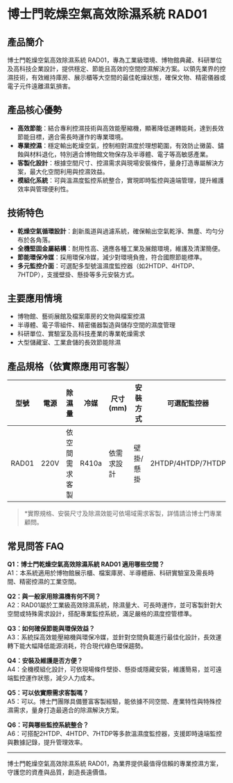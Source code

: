 # 博士門乾燥空氣高效除濕系統 RAD01

## 產品簡介
博士門乾燥空氣高效除濕系統 RAD01，專為工業級環境、博物館典藏、科研單位及高科技企業設計，提供穩定、節能且高效的空間控濕解決方案。以領先業界的控濕技術，有效維持庫房、展示櫃等大空間的最佳乾燥狀態，確保文物、精密儀器或電子元件遠離濕氣損害。

## 產品核心優勢

- **高效節能**：結合專利控濕技術與高效能壓縮機，顯著降低運轉能耗，達到長效節能目標，適合需長時運作的專業環境。
- **專業控濕**：穩定輸出乾燥空氣，控制相對濕度於理想範圍，有效防止黴菌、鏽蝕與材料退化，特別適合博物館文物保存及半導體、電子等高敏感產業。
- **客製化設計**：根據空間尺寸、控濕需求與現場安裝條件，量身打造專屬解決方案，最大化空間利用與控濕效益。
- **模組化系統**：可與溫濕度監控系統整合，實現即時監控與遠端管理，提升維護效率與管理便利性。

## 技術特色

- **乾燥空氣循環設計**：創新風道與過濾系統，確保輸出空氣乾淨、無塵、均勻分布於各角落。
- **全機堅固金屬結構**：耐用性高、適應各種工業及展館環境，維護及清潔簡便。
- **節能環保冷媒**：採用環保冷媒，減少對環境負擔，符合國際節能標準。
- **多元監控介面**：可選配多型號溫濕度監控器（如2HTDP、4HTDP、7HTDP），支援壁掛、懸掛等多元安裝方式。

## 主要應用情境

- 博物館、藝術展館及檔案庫房的文物與檔案控濕
- 半導體、電子零組件、精密儀器製造與儲存空間的濕度管理
- 科研單位、實驗室及高科技產業的專業乾燥需求
- 大型儲藏室、工業倉儲的長效節能除濕

## 產品規格（依實際應用可客製）

| 型號  | 電源 | 除濕量 | 冷媒  | 尺寸 (mm) | 安裝方式 | 可選配監控器 |
|-------|------|--------|-------|-----------|----------|-------------|
| RAD01 | 220V | 依空間需求客製 | R410a | 依需求設計 | 壁掛/懸掛 | 2HTDP/4HTDP/7HTDP |

> *實際規格、安裝尺寸及除濕效能可依場域需求客製，詳情請洽博士門專業顧問。

## 常見問答 FAQ

**Q1：博士門乾燥空氣高效除濕系統 RAD01 適用哪些空間？**  
A1：本系統適用於博物館展示櫃、檔案庫房、半導體廠、科研實驗室及需長時間、精密控濕的工業空間。

**Q2：與一般家用除濕機有何不同？**  
A2：RAD01屬於工業級高效除濕系統，除濕量大、可長時運作，並可客製針對大空間或特殊需求設計，搭配專業監控系統，滿足嚴格的濕度控管標準。

**Q3：如何確保節能與環保效益？**  
A3：系統採高效能壓縮機與環保冷媒，並針對空間負載進行最佳化設計，長效運轉下能大幅降低能源消耗，符合現代綠色環保趨勢。

**Q4：安裝及維護是否方便？**  
A4：全機模組化設計，可依現場條件壁掛、懸掛或隱藏安裝，維護簡易，並可遠端監控運作狀態，減少人力成本。

**Q5：可以依實際需求客製嗎？**  
A5：可以。博士門團隊具備豐富客製經驗，能依據不同空間、產業特性與特殊控濕需求，量身打造最適合的除濕解決方案。

**Q6：可與哪些監控系統整合？**  
A6：可搭配2HTDP、4HTDP、7HTDP等多款溫濕度監控器，支援即時遠端監控與數據記錄，提升管理效率。

---

博士門乾燥空氣高效除濕系統 RAD01，為業界提供最值得信賴的專業控濕方案，守護您的資產與品質，創造長遠價值。